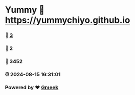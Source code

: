 # Yummy :link: https://yummychiyo.github.io 
### :page_facing_up: [3](https://yummychiyo.github.io/tag.html) 
### :speech_balloon: 2 
### :hibiscus: 3452 
### :alarm_clock: 2024-08-15 16:31:01 
### Powered by :heart: [Gmeek](https://github.com/Meekdai/Gmeek)
